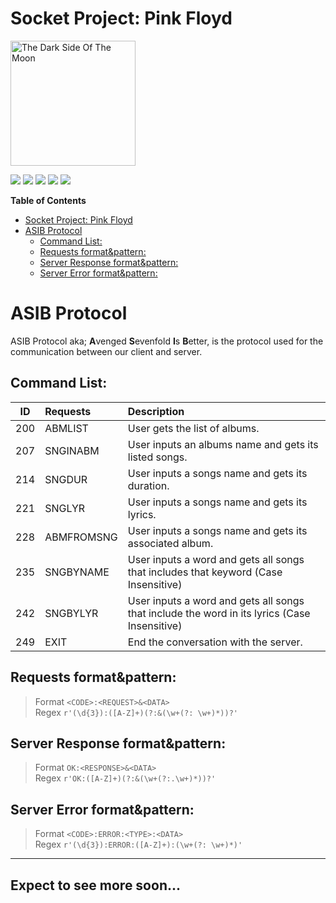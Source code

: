 # Socket Project: Pink Floyd

<img src="https://i1.sndcdn.com/artworks-000374202633-pqm4gy-t500x500.jpg" alt="The Dark Side Of The Moon" width="200"/>

![](https://img.shields.io/github/stars/tails-pm/magshimim-pink-floyd) ![](https://img.shields.io/github/forks/tails-pm/magshimim-pink-floyd) ![](https://img.shields.io/github/v/tag/tails-pm/magshimim-pink-floyd) ![](https://img.shields.io/github/v/release/tails-pm/magshimim-pink-floyd) ![](https://img.shields.io/github/issues/tails-pm/magshimim-pink-floyd) 

**Table of Contents**

- [Socket Project: Pink Floyd](#socket-project-pink-floyd)
- [ASIB Protocol](#asib-protocol)
  - [Command List:](#command-list)
  - [Requests format&pattern:](#requests-formatpattern)
  - [Server Response format&pattern:](#server-response-formatpattern)
  - [Server Error format&pattern:](#server-error-formatpattern)

# ASIB Protocol

ASIB Protocol aka; **A**venged **S**evenfold **I**s **B**etter, is the protocol used for the communication between our client and server.

## Command List:

| ID  | Requests   | Description                                                                                  |
| :-: | :--------- | :------------------------------------------------------------------------------------------- |
| 200 | ABMLIST    | User gets the list of albums.                                                                |
| 207 | SNGINABM   | User inputs an albums name and gets its listed songs.                                        |
| 214 | SNGDUR     | User inputs a songs name and gets its duration.                                              |
| 221 | SNGLYR     | User inputs a songs name and gets its lyrics.                                                |
| 228 | ABMFROMSNG | User inputs a songs name and gets its associated album.                                      |
| 235 | SNGBYNAME  | User inputs a word and gets all songs that includes that keyword (Case Insensitive)          |
| 242 | SNGBYLYR   | User inputs a word and gets all songs that include the word in its lyrics (Case Insensitive) |
| 249 | EXIT       | End the conversation with the server.                                                        |

## Requests format&pattern:

> Format `<CODE>:<REQUEST>&<DATA>`  
> Regex `r'(\d{3}):([A-Z]+)(?:&(\w+(?: \w+)*))?'`

## Server Response format&pattern:

> Format `OK:<RESPONSE>&<DATA>`  
> Regex `r'OK:([A-Z]+)(?:&(\w+(?:.\w+)*))?'`

## Server Error format&pattern:

> Format `<CODE>:ERROR:<TYPE>:<DATA>`  
> Regex `r'(\d{3}):ERROR:([A-Z]+):(\w+(?: \w+)*)'`

---

<h2>Expect to see more soon...</h2>
